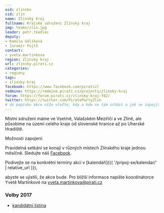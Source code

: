 ```yaml
---
uid: zlinsko
cid: zlin
name: Zlínský kraj
fullname: Krajské sdružení Zlínský kraj
img: teams/zlin.jpg
leader: petr.tkadlec
deputy:
- Kamila Gáliková
- Jaromír Fojtů
contact:
- yveta.martinkova
region: Zlínský kraj
url: zlinsky.pirati.cz
categories:
- regiony
tags:
- zlinsky-kraj
facebook: https://www.facebook.com/piratizl
redmine: https://redmine.pirati.cz/projects/zlinsky-kraj
forum: https://forum.pirati.cz/zlinsky-kraj-f82/
twitter: https://twitter.com/PiratePartyZlin
# do popisku akce níže vložte, kdy a kde se tým schází a jak se zapojit
---
```



Místní sdružení máme ve Vsetíně, Valašském Meziříčí a ve Zlíně, ale působíme na území celého kraje od slovenské hranice 
až po Uherské Hradiště.

Možnosti zapojení:

Pravidelná setkání se konají v různých místech Zlínského kraje jednou měsíčně. Sledujte náš 
[Facebook](https://www.facebook.com/pg/piratizl/events/).

Podívejte se na konkrétní termíny akcí v [kalendáři]({{ '/pripoj-se/kalendar/' | relative_url }}),

abyste se ujistili, že akce bude. 
Pro bližší informace napište koordinátorce Yvetě Martínkové na yveta.martinkova@pirati.cz

### Volby 2017
* [kandidátní listina](https://www.pirati.cz/volby/2017/zlinsko/)
